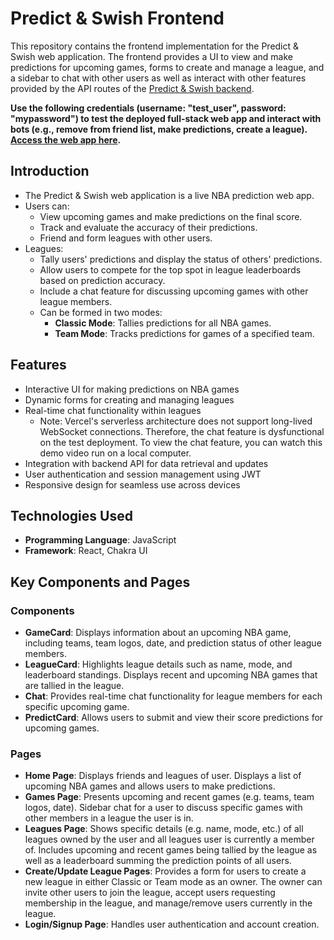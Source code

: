 # Predict & Swish Frontend

This repository contains the frontend implementation for the Predict & Swish web application. The frontend provides a UI to view and make predictions for upcoming games, forms to create and manage a league, and a sidebar to chat with other users as well as interact with other features provided by the API routes of the [Predict & Swish backend](https://github.com/raglem/Predict-Swish-Express-Backend).

**Use the following credentials (username: "test_user", password: "mypassword") to test the deployed full-stack web app and interact with bots (e.g., remove from friend list, make predictions, create a league). [Access the web app here](https://predict-swish-react-frontend.vercel.app/).**

## Introduction

- The Predict & Swish web application is a live NBA prediction web app.
- Users can:
    - View upcoming games and make predictions on the final score.
    - Track and evaluate the accuracy of their predictions.
    - Friend and form leagues with other users.
- Leagues:
    - Tally users' predictions and display the status of others' predictions.
    - Allow users to compete for the top spot in league leaderboards based on prediction accuracy.
    - Include a chat feature for discussing upcoming games with other league members.
    - Can be formed in two modes:
        - **Classic Mode**: Tallies predictions for all NBA games.
        - **Team Mode**: Tracks predictions for games of a specified team.

## Features

- Interactive UI for making predictions on NBA games
- Dynamic forms for creating and managing leagues
- Real-time chat functionality within leagues
    - Note: Vercel's serverless architecture does not support long-lived WebSocket connections. Therefore, the chat feature is dysfunctional on the test deployment. To view the chat feature, you can watch this demo video run on a local computer.
- Integration with backend API for data retrieval and updates
- User authentication and session management using JWT
- Responsive design for seamless use across devices

## Technologies Used

- **Programming Language**: JavaScript
- **Framework**: React, Chakra UI


## Key Components and Pages

### Components

- **GameCard**: Displays information about an upcoming NBA game, including teams, team logos, date, and prediction status of other league members.
- **LeagueCard**: Highlights league details such as name, mode, and leaderboard standings. Displays recent and upcoming NBA games that are tallied in the league.
- **Chat**: Provides real-time chat functionality for league members for each specific upcoming game.
- **PredictCard**: Allows users to submit and view their score predictions for upcoming games.

### Pages

- **Home Page**: Displays friends and leagues of user. Displays a list of upcoming NBA games and allows users to make predictions.
- **Games Page**: Presents upcoming and recent games (e.g. teams, team logos, date). Sidebar chat for a user to discuss specific games with other members in a league the user is in.
- **Leagues Page**: Shows specific details (e.g. name, mode, etc.) of all leagues owned by the user and all leagues user is currently a member of. Includes upcoming and recent games being tallied by the league as well as a leaderboard summing the prediction points of all users.
- **Create/Update League Pages**: Provides a form for users to create a new league in either Classic or Team mode as an owner. The owner can invite other users to join the league, accept users requesting membership in the league, and manage/remove users currently in the league. 
- **Login/Signup Page**: Handles user authentication and account creation.

